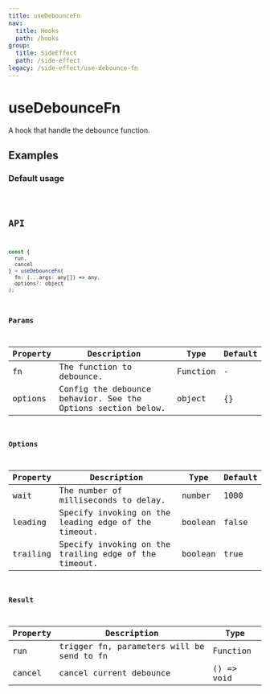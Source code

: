 ```yaml
---
title: useDebounceFn
nav:
  title: Hooks
  path: /hooks
group:
  title: SideEffect
  path: /side-effect
legacy: /side-effect/use-debounce-fn
---
```


# useDebounceFn

A hook that handle the debounce function.

## Examples

### Default usage

<code src="./demo/demo1.tsx" />

## API

```javascript
const {
  run,
  cancel
} = useDebounceFn(
  fn: (...args: any[]) => any,
  options?: object
);
```

### Params

| Property | Description                                                                  | Type                    | Default |
|----------|------------------------------------------------------------------------------|-------------------------|---------|
| fn       |  The function to debounce.                                              | Function | -       |
| options  | Config the debounce behavior. See the Options section below.                                                    | object                  | {}    |

### Options

| Property | Description                  | Type   | Default |
|----------|------------------------------|--------|---------|
| wait | The number of milliseconds to delay. | number | 1000 |
| leading | Specify invoking on the leading edge of the timeout. | boolean | false |
| trailing | Specify invoking on the trailing edge of the timeout. | boolean | true |

### Result

| Property | Description                               | Type                    |
|----------|-------------------------------------------|-------------------------|
| run      | trigger fn, parameters will be send to fn | Function |
| cancel   | cancel current debounce                   | () => void              |
